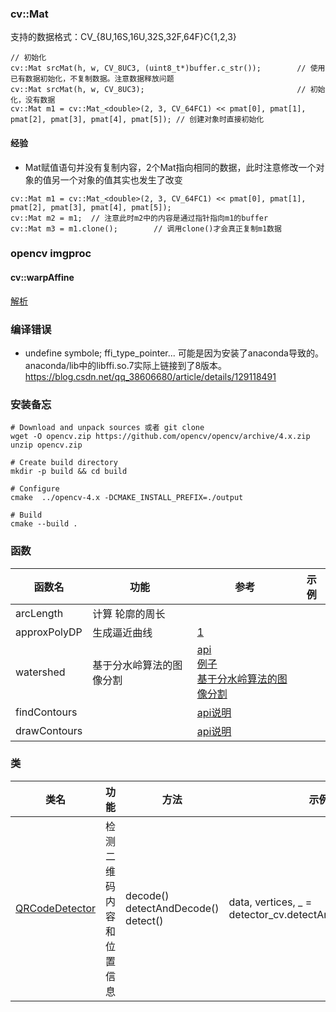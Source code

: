 ### cv::Mat
支持的数据格式：CV_{8U,16S,16U,32S,32F,64F}C{1,2,3}
```
// 初始化
cv::Mat srcMat(h, w, CV_8UC3, (uint8_t*)buffer.c_str());        // 使用已有数据初始化，不复制数据。注意数据释放问题
cv::Mat srcMat(h, w, CV_8UC3);                                  // 初始化，没有数据
cv::Mat m1 = cv::Mat_<double>(2, 3, CV_64FC1) << pmat[0], pmat[1], pmat[2], pmat[3], pmat[4], pmat[5]); // 创建对象时直接初始化
```
#### 经验
+ Mat赋值语句并没有复制内容，2个Mat指向相同的数据，此时注意修改一个对象的值另一个对象的值其实也发生了改变
```
cv::Mat m1 = cv::Mat_<double>(2, 3, CV_64FC1) << pmat[0], pmat[1], pmat[2], pmat[3], pmat[4], pmat[5]);
cv::Mat m2 = m1;  // 注意此时m2中的内容是通过指针指向m1的buffer
cv::Mat m3 = m1.clone();        // 调用clone()才会真正复制m1数据
```

### opencv imgproc
#### cv::warpAffine
[解析](https://blog.csdn.net/qq_22734027/article/details/134482760#:~:text=warpAffine%20%28%29%20%E6%98%AF%20OpenCV%20%E5%BA%93%E4%B8%AD%E7%9A%84%E4%B8%80%E4%B8%AA%E5%87%BD%E6%95%B0%EF%BC%8C%E7%94%A8%E4%BA%8E%E8%BF%9B%E8%A1%8C%E4%BA%8C%E7%BB%B4%E4%BB%BF%E5%B0%84%E5%8F%98%E6%8D%A2%E3%80%82%20%E8%AF%A5%E5%87%BD%E6%95%B0%E5%B0%86%E8%BE%93%E5%85%A5%E5%9B%BE%E5%83%8F%E6%98%A0%E5%B0%84%E5%88%B0%E8%BE%93%E5%87%BA%E5%9B%BE%E5%83%8F%EF%BC%8C%E5%BA%94%E7%94%A8%E4%BB%BF%E5%B0%84%E5%8F%98%E6%8D%A2%E3%80%82,%E5%87%BD%E6%95%B0%E5%8E%9F%E5%9E%8B%E5%A6%82%E4%B8%8B%EF%BC%9A%20src%EF%BC%9A%E8%BE%93%E5%85%A5%E5%9B%BE%E5%83%8F%EF%BC%8C%E5%BF%85%E9%A1%BB%E6%98%AF%E5%8D%95%E9%80%9A%E9%81%93%E6%88%96%E4%B8%89%E9%80%9A%E9%81%93%E7%9A%848%E4%BD%8D%E6%88%9632%E4%BD%8D%E6%B5%AE%E7%82%B9%E5%9E%8B%E5%9B%BE%E5%83%8F%E3%80%82%20dst%EF%BC%9A%E8%BE%93%E5%87%BA%E5%9B%BE%E5%83%8F%EF%BC%8C%E5%85%B6%E5%A4%A7%E5%B0%8F%E5%92%8C%E7%B1%BB%E5%9E%8B%E4%B8%8E%E8%BE%93%E5%85%A5%E5%9B%BE%E5%83%8F%E7%9B%B8%E5%90%8C%E3%80%82%20mat%EF%BC%9A2x3%E7%9A%84%E5%8F%98%E6%8D%A2%E7%9F%A9%E9%98%B5%E3%80%82%20dsize%EF%BC%9A%E8%BE%93%E5%87%BA%E5%9B%BE%E5%83%8F%E7%9A%84%E5%A4%A7%E5%B0%8F%EF%BC%8C%E5%A6%82%E6%9E%9C%E8%BF%99%E4%B8%AA%E5%8F%82%E6%95%B0%E4%B8%BA%20Size%28%29%20%EF%BC%8C%E5%88%99%E8%BE%93%E5%87%BA%E5%9B%BE%E5%83%8F%E7%9A%84%E5%A4%A7%E5%B0%8F%E5%B0%86%E4%B8%8E%E8%BE%93%E5%85%A5%E5%9B%BE%E5%83%8F%E7%9B%B8%E5%90%8C%E3%80%82)

### 编译错误
+ undefine symbole; ffi_type_pointer...
可能是因为安装了anaconda导致的。anaconda/lib中的libffi.so.7实际上链接到了8版本。
https://blog.csdn.net/qq_38606680/article/details/129118491


### 安装备忘
```
# Download and unpack sources 或者 git clone
wget -O opencv.zip https://github.com/opencv/opencv/archive/4.x.zip
unzip opencv.zip
 
# Create build directory
mkdir -p build && cd build
 
# Configure
cmake  ../opencv-4.x -DCMAKE_INSTALL_PREFIX=./output
 
# Build
cmake --build .
```

### 函数
| 函数名 | 功能 | 参考 | 示例 |
| ---- | ---- | ---- | ---- |
| arcLength | 计算 轮廓的周长 | | |
| approxPolyDP | 生成逼近曲线 | [1](https://www.cnblogs.com/bjxqmy/p/12347265.html) | |
| watershed | 基于分水岭算法的图像分割 | [api](https://docs.opencv.org/4.x/d3/d47/group__imgproc__segmentation.html#ga3267243e4d3f95165d55a618c65ac6e1) <br> [例子](https://docs.opencv.org/4.x/d2/dbd/tutorial_distance_transform.html) <br> [基于分水岭算法的图像分割](https://www.bookstack.cn/read/opencv-doc-zh-4.0/docs-4.0.0-4.15-tutorial_py_watershed_segmentation.md) | |
|  findContours | | [api说明](https://docs.opencv.org/3.4/d4/d73/tutorial_py_contours_begin.html) | |
|  drawContours | | [api说明](https://docs.opencv.org/3.4/d4/d73/tutorial_py_contours_begin.html) | |
### 类
| 类名 | 功能 | 方法 | 示例 |
| ---- | ---- | ---- | ---- |
| [QRCodeDetector](https://docs.opencv.org/3.4/de/dc3/classcv_1_1QRCodeDetector.html#a64373f7d877d27473f64fe04bb57d22b) | 检测二维码内容和位置信息 | decode() <br> detectAndDecode() <br> detect() | data, vertices, _ = detector_cv.detectAndDecode(image) |